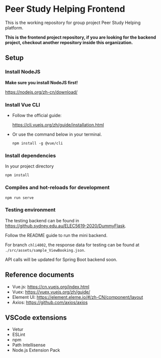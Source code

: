 # Peer Study Helping Frontend
This is the working repository for group project Peer Study Helping platform.

**This is the frontend project repository, if you are looking for the backend project, checkout another repository inside this organization.**

## Setup
### Install NodeJS
**Make sure you install NodeJS first!**

https://nodejs.org/zh-cn/download/

### Install Vue CLI
- Follow the official guide:

    https://cli.vuejs.org/zh/guide/installation.html

- Or use the command below in your terminal.
    ```shell
    npm install -g @vue/cli
    ```
### Install dependencies
In your project directory
```shell
npm install
```

### Compiles and hot-reloads for development
```shell
npm run serve
```

### Testing environment
The testing backend can be found in https://github.sydney.edu.au/ELEC5619-2020/DummyFlask.

Follow the README guide to run the mini backend.

For branch `chli4002`, the response data for testing can be found at `./src/assets/sample_ViewBooking.json`.

API calls will be updated for Spring Boot backend soon.

## Reference documents
- Vue.js: https://cn.vuejs.org/index.html
- Vuex: https://vuex.vuejs.org/zh/guide/
- Element UI: https://element.eleme.io/#/zh-CN/component/layout
- Axios: https://github.com/axios/axios

## VSCode extensions
- Vetur
- ESLint
- npm
- Path Intellisense
- Node.js Extension Pack
